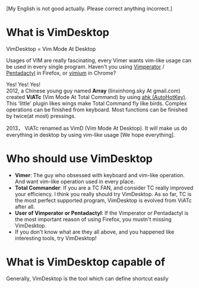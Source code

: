 [My English is not good actually. Please correct anything incorrect.]

# What is VimDesktop

VimDesktop = Vim Mode At Desktop

Usages of VIM are really fascinating, every Vimer wants vim-like usage can be used in every single  program. Haven't you using [Vimperator](http://www.vimperator.org/) / [Pentadactyl](http://5digits.org/pentadactyl/) in Firefox, or [vimium](http://vimium.github.io/) in Chrome?

Yes! Yes! Yes!  
2012, a Chinese young guy named **Array** (linxinhong.sky At gmail.com) created **ViATc** (Vim Mode At Total Command) by using [ahk (AutoHotKey)](http://en.wikipedia.org/wiki/AutoHotkey). This 'little' plugin likes wings make Total Command fly like birds. Complex operations can be finished from keyboard. Most functions can be finished by twice(at most) pressings.

2013， ViATc renamed as VimD (Vim Mode At Desktop). It will make us do everything in desktop by using vim-like usage [We hope everything].

# Who should use VimDesktop
- **Vimer**: The guy who obsessed with keyboard and vim-like operation. And want vim-like operation used in every place.
- **Total Commander**: If you are a TC FAN, and consider TC really improved your efficiency. I think you really should try VimDesktop. As so far, TC is the most perfect supported program, VimDesktop is evolved from ViATc after all.
- **User of Vimperator or Pentadactyl**: If the Vimperator or Pentadactyl is the most important reason of using Firefox, you mustn't missing VimDesktop.
- If you don't know what are they all above, and you happened like interesting tools, try VimDesktop!

# What is VimDesktop capable of
Generally, VimDesktop is the tool which can define shortcut easily